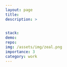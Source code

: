 ```yaml
---
layout: page
title: 
description: >
    

stack: 
demo: 
repo: 
img: /assets/img/zeal.png
importance: 3
category: work
---
```


